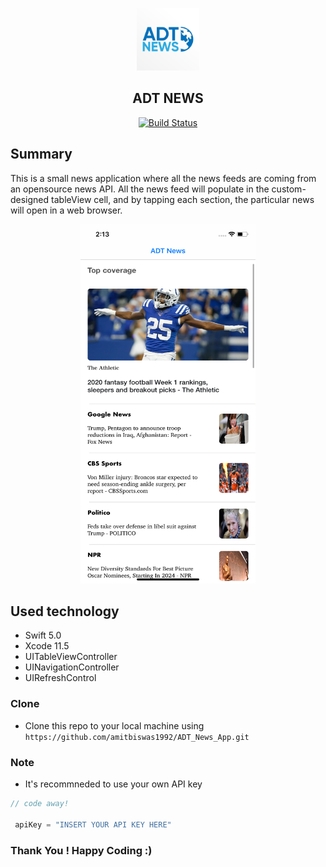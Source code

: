 
<p align = "center"> 
<img src="ADT_NewsApp/Assets.xcassets/appstore.imageset/appstore.png"  width ="100" height="100" >
</p>
<div align="center">
 <h2> ADT NEWS </h2>
</div>
<p align = "center"> 
<a href="https://github.com/amitbiswas1992/ADT_News_App"><img src="https://travis-ci.com/slatedocs/slate.svg?branch=master" alt="Build Status"></a>
</p>


 

## Summary

This is a small news application where all the news feeds are coming from an opensource news API. All the news feed will populate in the custom-designed tableView cell, and by tapping each section, the particular news will open in a web browser.


<p align = "center"> 
<img src="ADT_NewsApp/Assets.xcassets/adt_news.imageset/adt_news.png"  width ="280" height="575" >
</p>

## Used technology 

* Swift 5.0
* Xcode 11.5
* UITableViewController 
* UINavigationController
* UIRefreshControl


### Clone

- Clone this repo to your local machine using `https://github.com/amitbiswas1992/ADT_News_App.git`

### Note 

-  It's recommneded to use your own  API key 

```swift
// code away!

 apiKey = "INSERT YOUR API KEY HERE"
```

###  Thank You !  Happy Coding :)


